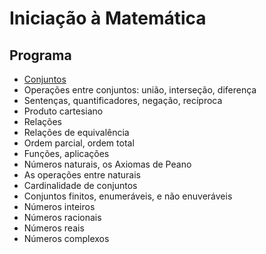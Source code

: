 # Iniciação à Matemática

## Programa

- [Conjuntos](conjuntos.md)
- Operações entre conjuntos: união, interseção, diferença
- Sentenças, quantificadores, negação, recíproca
- Produto cartesiano
- Relações
- Relações de equivalência
- Ordem parcial, ordem total
- Funções, aplicações
- Números naturais, os Axiomas de Peano
- As operações entre naturais
- Cardinalidade de conjuntos
- Conjuntos finitos, enumeráveis, e não enuveráveis
- Números inteiros
- Números racionais
- Números reais
- Números complexos
